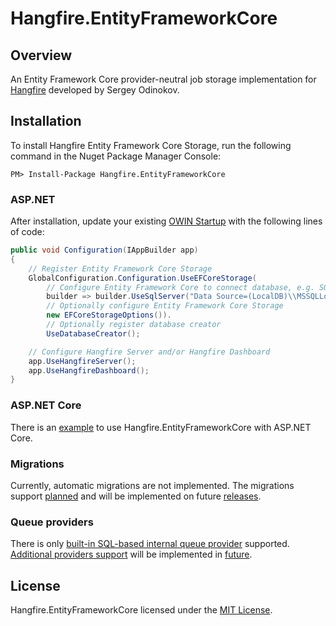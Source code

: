 # Hangfire.EntityFrameworkCore

## Overview

An Entity Framework Core provider-neutral job storage implementation for [Hangfire](https://hangfire.io) developed by Sergey Odinokov.

## Installation

To install Hangfire Entity Framework Core Storage, run the following command in the Nuget Package Manager Console:

```
PM> Install-Package Hangfire.EntityFrameworkCore
```

### ASP.NET

After installation, update your existing [OWIN Startup](https://docs.microsoft.com/en-us/aspnet/aspnet/overview/owin-and-katana/owin-startup-class-detection) with the following lines of code:

```csharp
public void Configuration(IAppBuilder app)
{
    // Register Entity Framework Core Storage
    GlobalConfiguration.Configuration.UseEFCoreStorage(
        // Configure Entity Framework Core to connect database, e.g. SQL Server
        builder => builder.UseSqlServer("Data Source=(LocalDB)\\MSSQLLocalDB;Database=Hangfire"),
        // Optionally configure Entity Framework Core Storage 
        new EFCoreStorageOptions()).
        // Optionally register database creator
        UseDatabaseCreator();

    // Configure Hangfire Server and/or Hangfire Dashboard
    app.UseHangfireServer();
    app.UseHangfireDashboard();
}
```

### ASP.NET Core

There is an [example](samples/Hangfire.EntityFrameworkCore.AspNetCore/Startup.cs) to use Hangfire.EntityFrameworkCore with ASP.NET Core.

### Migrations

Currently, automatic migrations are not implemented. The migrations support [planned](https://github.com/sergezhigunov/Hangfire.EntityFrameworkCore/issues/1) and will be implemented on future [releases](https://github.com/sergezhigunov/Hangfire.EntityFrameworkCore/milestone/1).

### Queue providers

There is only [built-in SQL-based internal queue provider](src/Hangfire.EntityFrameworkCore/EFCoreJobQueueProvider.cs) supported. [Additional providers support](https://github.com/sergezhigunov/Hangfire.EntityFrameworkCore/issues/2) will be implemented in [future](https://github.com/sergezhigunov/Hangfire.EntityFrameworkCore/milestone/1).

## License

Hangfire.EntityFrameworkCore licensed under the [MIT License](https://raw.githubusercontent.com/sergezhigunov/Hangfire.EntityFrameworkCore/master/LICENSE).
